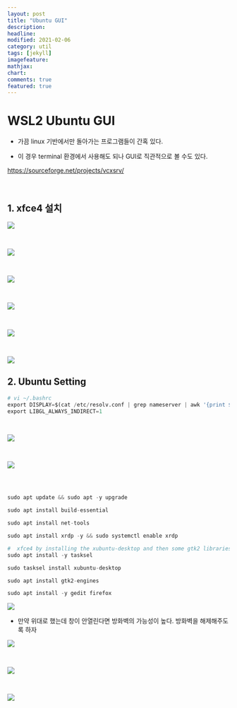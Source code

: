 ```yaml
---
layout: post
title: "Ubuntu GUI"
description: 
headline: 
modified: 2021-02-06
category: util
tags: [jekyll]
imagefeature: 
mathjax: 
chart: 
comments: true
featured: true
---
```


# WSL2 Ubuntu GUI

- 가끔 linux 기반에서만 돌아가는 프로그램들이 간혹 있다. 

- 이 경우 terminal 환경에서 사용해도 되나 GUI로 직관적으로 볼 수도 있다.

https://sourceforge.net/projects/vcxsrv/

<p>&nbsp;</p>

## 1. xfce4 설치

<img src="https://storage.googleapis.com/bskim_bucket/gitBlog/WSL2/20210206/%ED%99%94%EB%A9%B4%20%EC%BA%A1%EC%B2%98%202021-02-06%20210048.png">

<p>&nbsp;</p>

<img src="https://storage.googleapis.com/bskim_bucket/gitBlog/WSL2/20210206/%ED%99%94%EB%A9%B4%20%EC%BA%A1%EC%B2%98%202021-02-06%20210446.png">

<p>&nbsp;</p>

<img src="https://storage.googleapis.com/bskim_bucket/gitBlog/WSL2/20210206/%ED%99%94%EB%A9%B4%20%EC%BA%A1%EC%B2%98%202021-02-06%20210505.png">

<p>&nbsp;</p>

<img src="https://storage.googleapis.com/bskim_bucket/gitBlog/WSL2/20210206/%ED%99%94%EB%A9%B4%20%EC%BA%A1%EC%B2%98%202021-02-06%20210547.png">

<p>&nbsp;</p>

<img src="https://storage.googleapis.com/bskim_bucket/gitBlog/WSL2/20210206/%ED%99%94%EB%A9%B4%20%EC%BA%A1%EC%B2%98%202021-02-06%20210601.png">

<p>&nbsp;</p>

<img src="https://storage.googleapis.com/bskim_bucket/gitBlog/WSL2/20210206/%ED%99%94%EB%A9%B4%20%EC%BA%A1%EC%B2%98%202021-02-06%20210616.png">

## 2. Ubuntu Setting

~~~python
# vi ~/.bashrc
export DISPLAY=$(cat /etc/resolv.conf | grep nameserver | awk '{print $2; exit;}'):0.0
export LIBGL_ALWAYS_INDIRECT=1
~~~

<p>&nbsp;</p>

<img src="https://storage.googleapis.com/bskim_bucket/gitBlog/WSL2/20210206/%ED%99%94%EB%A9%B4%20%EC%BA%A1%EC%B2%98%202021-02-06%20213128.png">

<p>&nbsp;</p>

<img src="https://storage.googleapis.com/bskim_bucket/gitBlog/WSL2/20210206/%ED%99%94%EB%A9%B4%20%EC%BA%A1%EC%B2%98%202021-02-06%20213442.png">

<p>&nbsp;</p>

~~~python

sudo apt update && sudo apt -y upgrade

sudo apt install build-essential

sudo apt install net-tools

sudo apt install xrdp -y && sudo systemctl enable xrdp

#  xfce4 by installing the xubuntu-desktop and then some gtk2 libraries
sudo apt install -y tasksel

sudo tasksel install xubuntu-desktop

sudo apt install gtk2-engines

sudo apt install -y gedit firefox

~~~

<img src="https://storage.googleapis.com/bskim_bucket/gitBlog/WSL2/20210206/%ED%99%94%EB%A9%B4%20%EC%BA%A1%EC%B2%98%202021-02-06%20214835.png">




- 만약 위대로 했는데 창이 안열린다면 방화벽의 가능성이 높다. 방화벽을 해제해주도록 하자

<img src="https://storage.googleapis.com/bskim_bucket/gitBlog/WSL2/20210206/Inked%ED%99%94%EB%A9%B4%20%EC%BA%A1%EC%B2%98%202021-02-06%20214206_LI.jpg">


<p>&nbsp;</p>

<img src="https://storage.googleapis.com/bskim_bucket/gitBlog/WSL2/20210206/%ED%99%94%EB%A9%B4%20%EC%BA%A1%EC%B2%98%202021-02-06%20214753.png">

<p>&nbsp;</p>

<img src="https://storage.googleapis.com/bskim_bucket/gitBlog/WSL2/20210206/%ED%99%94%EB%A9%B4%20%EC%BA%A1%EC%B2%98%202021-02-06%20214859.png">

<p>&nbsp;</p>
